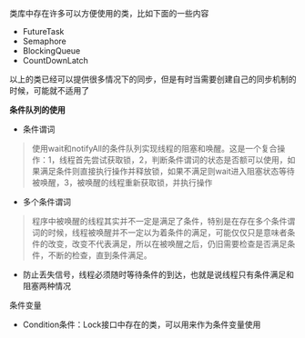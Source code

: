 类库中存在许多可以方便使用的类，比如下面的一些内容

- FutureTask
- Semaphore
- BlockingQueue
- CountDownLatch

以上的类已经可以提供很多情况下的同步，但是有时当需要创建自己的同步机制的时候，可能就不适用了



**条件队列的使用**

- 条件谓词

> 使用wait和notifyAll的条件队列实现线程的阻塞和唤醒。这是一个复合操作：1，线程首先尝试获取锁，2，判断条件谓词的状态是否额可以使用，如果满足条件则直接执行操作并释放锁，如果不满足则wait进入阻塞状态等待被唤醒，3，被唤醒的线程重新获取锁，并执行操作

- 多个条件谓词

> 程序中被唤醒的线程其实并不一定是满足了条件，特别是在存在多个条件谓词的时候，线程被唤醒并不一定以为着条件的满足，可能仅仅只是意味者条件的改变，改变不代表满足，所以在被唤醒之后，仍旧需要检查是否满足条件，不断的检查，直到条件满足。

- 防止丢失信号，线程必须随时等待条件的到达，也就是说线程只有条件满足和阻塞两种情况



条件变量

- Condition条件：Lock接口中存在的类，可以用来作为条件变量使用

